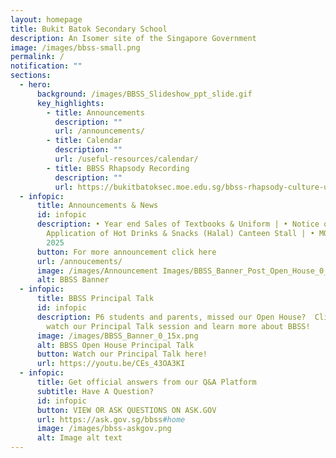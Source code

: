 ```yaml
---
layout: homepage
title: Bukit Batok Secondary School
description: An Isomer site of the Singapore Government
image: /images/bbss-small.png
permalink: /
notification: ""
sections:
  - hero:
      background: /images/BBSS_Slideshow_ppt_slide.gif
      key_highlights:
        - title: Announcements
          description: ""
          url: /announcements/
        - title: Calendar
          description: ""
          url: /useful-resources/calendar/
        - title: BBSS Rhapsody Recording
          description: ""
          url: https://bukitbatoksec.moe.edu.sg/bbss-rhapsody-culture-unleashed/
  - infopic:
      title: Announcements & News
      id: infopic
      description: • Year end Sales of Textbooks & Uniform | • Notice of Vacancy &
        Application of Hot Drinks & Snacks (Halal) Canteen Stall | • MOE FAS
        2025
      button: For more announcement click here
      url: /annoucements/
      image: /images/Announcement Images/BBSS_Banner_Post_Open_House_0_18x.png
      alt: BBSS Banner
  - infopic:
      title: BBSS Principal Talk
      id: infopic
      description: P6 students and parents, missed our Open House?  Click below to
        watch our Principal Talk session and learn more about BBSS!
      image: /images/BBSS_Banner_0_15x.png
      alt: BBSS Open House Principal Talk
      button: Watch our Principal Talk here!
      url: https://youtu.be/CEs_43OA3KI
  - infopic:
      title: Get official answers from our Q&A Platform
      subtitle: Have A Question?
      id: infopic
      button: VIEW OR ASK QUESTIONS ON ASK.GOV
      url: https://ask.gov.sg/bbss#home
      image: /images/bbss-askgov.png
      alt: Image alt text
---
```

